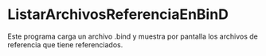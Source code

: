 # ListarArchivosReferenciaEnBinD

Este programa carga un archivo .bind y muestra por pantalla los archivos de referencia que tiene referenciados.